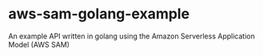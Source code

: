 # aws-sam-golang-example
An example API written in golang using the Amazon Serverless Application Model (AWS SAM)
